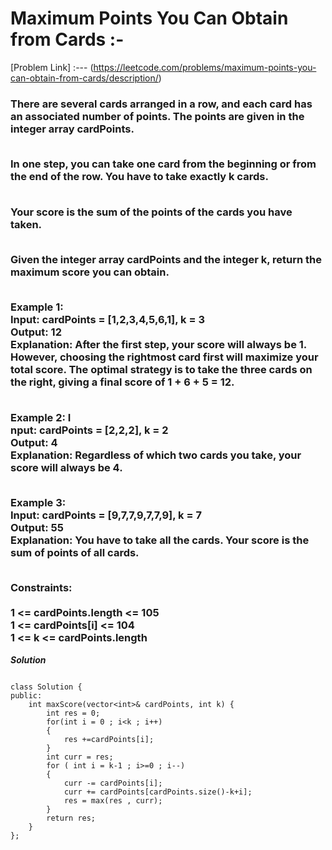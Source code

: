 # Maximum Points You Can Obtain from Cards :-

[Problem Link] :--- (https://leetcode.com/problems/maximum-points-you-can-obtain-from-cards/description/)

<h3>
There are several cards arranged in a row, and each card has an associated number of points. The points are given in the integer array cardPoints.<br><br>

In one step, you can take one card from the beginning or from the end of the row. You have to take exactly k cards.<br><br>

Your score is the sum of the points of the cards you have taken.<br><br>

Given the integer array cardPoints and the integer k, return the maximum score you can obtain.<br><br>

Example 1:<br>
Input: cardPoints = [1,2,3,4,5,6,1], k = 3<br>
Output: 12<br>
Explanation: After the first step, your score will always be 1. However, choosing the rightmost card first will maximize your total score. The optimal strategy is to take the three cards on the right, giving a final score of 1 + 6 + 5 = 12.<br><br>

Example 2:
I<br>nput: cardPoints = [2,2,2], k = 2<br>
Output: 4<br>
Explanation: Regardless of which two cards you take, your score will always be 4.<br><br>

Example 3:<br>
Input: cardPoints = [9,7,7,9,7,7,9], k = 7<br>
Output: 55<br>
Explanation: You have to take all the cards. Your score is the sum of points of all cards.<br><br>

Constraints:<br><br>
1 <= cardPoints.length <= 105<br>
1 <= cardPoints[i] <= 104<br>
1 <= k <= cardPoints.length<br>
  
</h3>

***Solution***

```

class Solution {
public:
    int maxScore(vector<int>& cardPoints, int k) {
        int res = 0;
        for(int i = 0 ; i<k ; i++)
        {
            res +=cardPoints[i];
        }
        int curr = res;
        for ( int i = k-1 ; i>=0 ; i--)
        {
            curr -= cardPoints[i];
            curr += cardPoints[cardPoints.size()-k+i];
            res = max(res , curr);
        }
        return res;
    }
};

```
